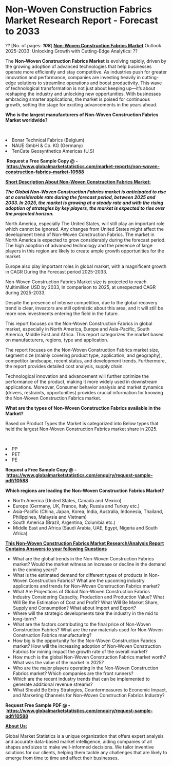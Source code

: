 <H1>Non-Woven Construction Fabrics Market Research Report - Forecast to 2033</H1><p>?? [No. of pages:&nbsp;<strong><em>108</em></strong>]&nbsp;<strong><a href="https://www.globalmarketstatistics.com/market-reports/non-woven-construction-fabrics-market-10588">Non-Woven Construction Fabrics&nbsp;Market</a></strong>&nbsp;Outlook 2025-2033: Unlocking Growth with Cutting-Edge Analytics: ??</p><p>The <strong>Non-Woven Construction Fabrics Market</strong> is evolving rapidly, driven by the growing adoption of advanced technologies that help businesses operate more efficiently and stay competitive. As industries push for greater innovation and performance, companies are investing heavily in cutting-edge solutions to streamline operations and boost productivity. This wave of technological transformation is not just about keeping up&mdash;it&rsquo;s about reshaping the industry and unlocking new opportunities. With businesses embracing smarter applications, the market is poised for continuous growth, setting the stage for exciting advancements in the years ahead.</p><p><strong>Who is the largest manufacturers of Non-Woven Construction Fabrics Market worldwide?</strong></p><p>&nbsp;<li>Bonar Technical Fabrics (Belgium)<li>NAUE GmbH & Co. KG (Germany)<li>TenCate Geosynthetics Americas (U.S)</p><p>&nbsp;<strong>Request a Free Sample Copy @ -&nbsp;<a href="https://www.globalmarketstatistics.com/market-reports/non-woven-construction-fabrics-market-10588">https://www.globalmarketstatistics.com/market-reports/non-woven-construction-fabrics-market-10588</a></strong></p><p><strong><u>Short Description About Non-Woven Construction Fabrics Market:</u></strong></p><p><strong><em>The Global Non-Woven Construction Fabrics market is anticipated to rise at a considerable rate during the forecast period, between 2025 and 2033. In 2025, the market is growing at a steady rate and with the rising adoption of strategies by key players, the market is expected to rise over the projected horizon.</em></strong></p><p>North America, especially The United States, will still play an important role which cannot be ignored. Any changes from United States might affect the development trend of Non-Woven Construction Fabrics. The market in North America is expected to grow considerably during the forecast period. The high adoption of advanced technology and the presence of large players in this region are likely to create ample growth opportunities for the market.</p><p>Europe also play important roles in global market, with a magnificent growth in CAGR During the Forecast period 2025-2033.</p><p>Non-Woven Construction Fabrics Market size is projected to reach Multimillion USD by 2033, In comparison to 2025, at unexpected CAGR during 2025-2033.</p><p>Despite the presence of intense competition, due to the global recovery trend is clear, investors are still optimistic about this area, and it will still be more new investments entering the field in the future.</p><p>This report focuses on the Non-Woven Construction Fabrics in global market, especially in North America, Europe and Asia-Pacific, South America, Middle East and Africa. This report categorizes the market based on manufacturers, regions, type and application.</p><p>The report focuses on the Non-Woven Construction Fabrics market size, segment size (mainly covering product type, application, and geography), competitor landscape, recent status, and development trends. Furthermore, the report provides detailed cost analysis, supply chain.</p><p>Technological innovation and advancement will further optimize the performance of the product, making it more widely used in downstream applications. Moreover, Consumer behavior analysis and market dynamics (drivers, restraints, opportunities) provides crucial information for knowing the Non-Woven Construction Fabrics market.</p><p><strong>What are the types of Non-Woven Construction Fabrics available in the Market?</strong></p><p>Based on Product Types the Market is categorized into Below types that held the largest Non-Woven Construction Fabrics market share in 2025.</p><p>&nbsp;<li>PP<li> PET<li> PE&nbsp;</p><p><strong>Request a Free Sample Copy @ -&nbsp;<a href="https://www.globalmarketstatistics.com/enquiry/request-sample-pdf/10588">https://www.globalmarketstatistics.com/enquiry/request-sample-pdf/10588</a></strong></p><p><strong>Which regions are leading the Non-Woven Construction Fabrics Market?</strong></p><ul><li>North America (United States, Canada and Mexico)</li><li>Europe (Germany, UK, France, Italy, Russia and Turkey etc.)</li><li>Asia-Pacific (China, Japan, Korea, India, Australia, Indonesia, Thailand, Philippines, Malaysia and Vietnam)</li><li>South America (Brazil, Argentina, Columbia etc.)</li><li>Middle East and Africa (Saudi Arabia, UAE, Egypt, Nigeria and South Africa)</li></ul><p><strong><u>This Non-Woven Construction Fabrics Market Research/Analysis Report Contains Answers to your following Questions</u></strong></p><ul><li>What are the global trends in the Non-Woven Construction Fabrics market? Would the market witness an increase or decline in the demand in the coming years?</li><li>What is the estimated demand for different types of products in Non-Woven Construction Fabrics? What are the upcoming industry applications and trends for Non-Woven Construction Fabrics market?</li><li>What Are Projections of Global Non-Woven Construction Fabrics Industry Considering Capacity, Production and Production Value? What Will Be the Estimation of Cost and Profit? What Will Be Market Share, Supply and Consumption? What about Import and Export?</li><li>Where will the strategic developments take the industry in the mid to long-term?</li><li>What are the factors contributing to the final price of Non-Woven Construction Fabrics? What are the raw materials used for Non-Woven Construction Fabrics manufacturing?</li><li>How big is the opportunity for the Non-Woven Construction Fabrics market? How will the increasing adoption of Non-Woven Construction Fabrics for mining impact the growth rate of the overall market?</li><li>How much is the global Non-Woven Construction Fabrics market worth? What was the value of the market In 2025?</li><li>Who are the major players operating in the Non-Woven Construction Fabrics market? Which companies are the front runners?</li><li>Which are the recent industry trends that can be implemented to generate additional revenue streams?</li><li>What Should Be Entry Strategies, Countermeasures to Economic Impact, and Marketing Channels for Non-Woven Construction Fabrics Industry?</li></ul><p><strong>Request Free Sample PDF @ -&nbsp;<a href="https://www.globalmarketstatistics.com/enquiry/request-sample-pdf/10588">https://www.globalmarketstatistics.com/enquiry/request-sample-pdf/10588</a></strong></p><p><strong><u>About Us:</u></strong></p><p>Global Market Statistics&nbsp;is a unique organization that offers expert analysis and accurate data-based market intelligence, aiding companies of all shapes and sizes to make well-informed decisions. We tailor inventive solutions for our clients, helping them tackle any challenges that are likely to emerge from time to time and affect their businesses.</p>
